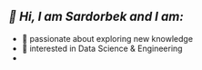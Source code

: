 ## *👋 Hi, I am Sardorbek and I am:*
- 🌱 passionate about exploring new knowledge
- 👀 interested in Data Science & Engineering
- 
